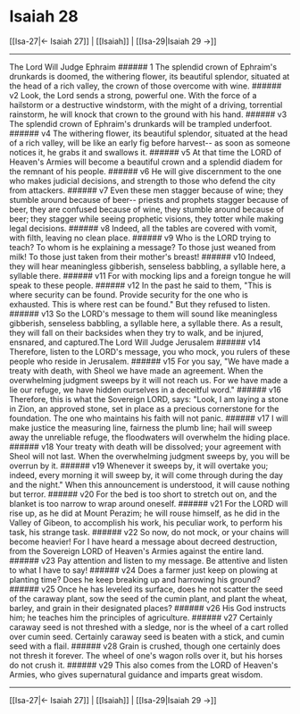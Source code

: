 # Isaiah 28

[[Isa-27|← Isaiah 27]] | [[Isaiah]] | [[Isa-29|Isaiah 29 →]]
***

The Lord Will Judge Ephraim ###### 1 The splendid crown of Ephraim's drunkards is doomed, the withering flower, its beautiful splendor, situated at the head of a rich valley, the crown of those overcome with wine. ###### v2 Look, the Lord sends a strong, powerful one. With the force of a hailstorm or a destructive windstorm, with the might of a driving, torrential rainstorm, he will knock that crown to the ground with his hand. ###### v3 The splendid crown of Ephraim's drunkards will be trampled underfoot. ###### v4 The withering flower, its beautiful splendor, situated at the head of a rich valley, will be like an early fig before harvest-- as soon as someone notices it, he grabs it and swallows it. ###### v5 At that time the LORD of Heaven's Armies will become a beautiful crown and a splendid diadem for the remnant of his people. ###### v6 He will give discernment to the one who makes judicial decisions, and strength to those who defend the city from attackers. ###### v7 Even these men stagger because of wine; they stumble around because of beer-- priests and prophets stagger because of beer, they are confused because of wine, they stumble around because of beer; they stagger while seeing prophetic visions, they totter while making legal decisions. ###### v8 Indeed, all the tables are covered with vomit, with filth, leaving no clean place. ###### v9 Who is the LORD trying to teach? To whom is he explaining a message? To those just weaned from milk! To those just taken from their mother's breast! ###### v10 Indeed, they will hear meaningless gibberish, senseless babbling, a syllable here, a syllable there. ###### v11 For with mocking lips and a foreign tongue he will speak to these people. ###### v12 In the past he said to them, "This is where security can be found. Provide security for the one who is exhausted. This is where rest can be found." But they refused to listen. ###### v13 So the LORD's message to them will sound like meaningless gibberish, senseless babbling, a syllable here, a syllable there. As a result, they will fall on their backsides when they try to walk, and be injured, ensnared, and captured.The Lord Will Judge Jerusalem ###### v14 Therefore, listen to the LORD's message, you who mock, you rulers of these people who reside in Jerusalem. ###### v15 For you say, "We have made a treaty with death, with Sheol we have made an agreement. When the overwhelming judgment sweeps by it will not reach us. For we have made a lie our refuge, we have hidden ourselves in a deceitful word." ###### v16 Therefore, this is what the Sovereign LORD, says: "Look, I am laying a stone in Zion, an approved stone, set in place as a precious cornerstone for the foundation. The one who maintains his faith will not panic. ###### v17 I will make justice the measuring line, fairness the plumb line; hail will sweep away the unreliable refuge, the floodwaters will overwhelm the hiding place. ###### v18 Your treaty with death will be dissolved; your agreement with Sheol will not last. When the overwhelming judgment sweeps by, you will be overrun by it. ###### v19 Whenever it sweeps by, it will overtake you; indeed, every morning it will sweep by, it will come through during the day and the night." When this announcement is understood, it will cause nothing but terror. ###### v20 For the bed is too short to stretch out on, and the blanket is too narrow to wrap around oneself. ###### v21 For the LORD will rise up, as he did at Mount Perazim; he will rouse himself, as he did in the Valley of Gibeon, to accomplish his work, his peculiar work, to perform his task, his strange task. ###### v22 So now, do not mock, or your chains will become heavier! For I have heard a message about decreed destruction, from the Sovereign LORD of Heaven's Armies against the entire land. ###### v23 Pay attention and listen to my message. Be attentive and listen to what I have to say! ###### v24 Does a farmer just keep on plowing at planting time? Does he keep breaking up and harrowing his ground? ###### v25 Once he has leveled its surface, does he not scatter the seed of the caraway plant, sow the seed of the cumin plant, and plant the wheat, barley, and grain in their designated places? ###### v26 His God instructs him; he teaches him the principles of agriculture. ###### v27 Certainly caraway seed is not threshed with a sledge, nor is the wheel of a cart rolled over cumin seed. Certainly caraway seed is beaten with a stick, and cumin seed with a flail. ###### v28 Grain is crushed, though one certainly does not thresh it forever. The wheel of one's wagon rolls over it, but his horses do not crush it. ###### v29 This also comes from the LORD of Heaven's Armies, who gives supernatural guidance and imparts great wisdom.

***
[[Isa-27|← Isaiah 27]] | [[Isaiah]] | [[Isa-29|Isaiah 29 →]]
